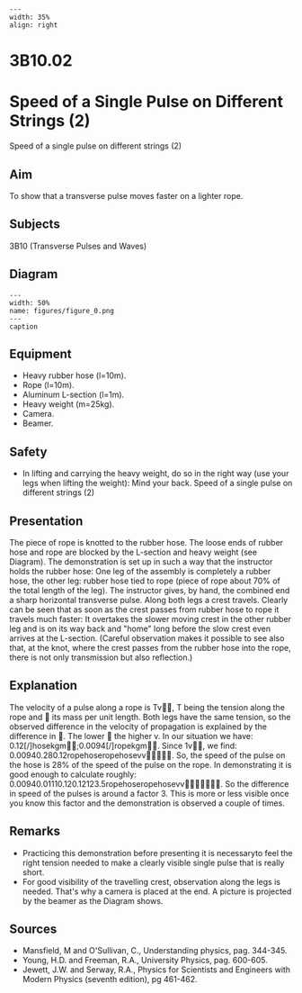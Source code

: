 
```{figure} /figures/busy.png
---
width: 35%
align: right
```
# 3B10.02 
  # Speed of a Single Pulse on Different Strings (2) 
 Speed of a single pulse on different strings (2)    
  
## Aim   
 To show that a transverse pulse moves faster on a lighter rope.    
  
## Subjects   
 3B10 (Transverse Pulses and Waves)   
  
## Diagram   
    
```{figure} figures/figure_0.png  
---  
width: 50%  
name: figures/figure_0.png  
---  
caption  
``` 
    
  
## Equipment   
 
 *  Heavy rubber hose (l=10m). 
 *  Rope (l=10m). 
 *  Aluminum L-section (l=1m). 
 *  Heavy weight (m=25kg). 
 *  Camera. 
 *  Beamer.   
  
## Safety   
 
 *  In lifting and carrying the heavy weight, do so in the right way (use your legs when lifting the weight): Mind your back.  Speed of a single pulse on different strings (2)
     
  
## Presentation   
 The piece of rope is knotted to the rubber hose. The loose ends of rubber hose and rope are blocked by the L-section and heavy weight (see Diagram). The demonstration is set up in such a way that the instructor holds the rubber hose: One leg of the assembly is completely a rubber hose, the other leg: rubber hose tied to rope (piece of rope about 70% of the total length of the leg). The instructor gives, by hand, the combined end a sharp horizontal transverse pulse. Along both legs a crest travels. Clearly can be seen that as soon as the crest passes from rubber hose to rope it travels much faster: It overtakes the slower moving crest in the other rubber leg and is on its way back and "home" long before the slow crest even arrives at the L-section. (Careful observation makes it possible to see also that, at the knot, where the crest passes from the rubber hose into the rope, there is not only transmission but also reflection.)    
  
## Explanation   
 The velocity of a pulse along a rope is Tv, T being the tension along the rope and  its mass per unit length. Both legs have the same tension, so the observed difference in the velocity of propagation is explained by the difference in . The lower  the higher v. In our situation we have: 0.12[/]hosekgm;0.0094[/]ropekgm. Since 1v, we find: 0.00940.280.12ropehoseropehosevv. So, the speed of the pulse on the hose is 28% of the speed of the pulse on the rope. In demonstrating it is good enough to calculate roughly:  0.00940.01110.120.12123.5ropehoseropehosevv. So the difference in speed of the pulses is around a factor 3. This is more or less visible once you know this factor and the demonstration is observed a couple of times.  
  
## Remarks   
 
 *  Practicing this demonstration before presenting it is necessaryto feel the right tension needed to make a clearly visible single pulse that is really short. 
 *  For good visibility of the travelling crest, observation along the legs is needed. That's why a camera is placed at the end. A picture is projected by the beamer as the Diagram shows.
   
  
## Sources   
 
 *  Mansfield, M and O'Sullivan, C., Understanding physics, pag. 344-345. 
 *  Young, H.D. and Freeman, R.A., University Physics, pag. 600-605. 
 *  Jewett, J.W. and Serway, R.A., Physics for Scientists and Engineers with Modern Physics (seventh edition), pg 461-462.
  